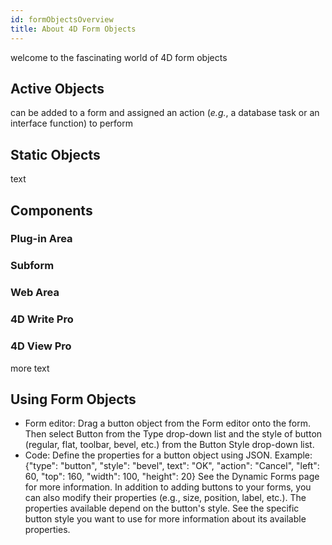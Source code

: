 ```yaml
---
id: formObjectsOverview
title: About 4D Form Objects
---
```


welcome to the fascinating world of 4D form objects


## Active Objects 

can be added to a form and assigned an action (*e.g.*, a database task or an interface function) to perform 

## Static Objects

text

## Components

### Plug-in Area
### Subform
### Web Area
### 4D Write Pro
### 4D View Pro

more text

## Using Form Objects


*	Form editor: Drag a button object from the Form editor onto the form. Then select Button from the Type drop-down list and the style of button (regular, flat, toolbar, bevel, etc.) from the Button Style drop-down list.
*	Code: Define the properties for a button object using JSON. Example:
{"type": "button", "style": "bevel", text": "OK", "action": "Cancel", "left": 60, "top": 160, "width": 100, "height": 20} 
See the Dynamic Forms page for more information.
In addition to adding buttons to your forms, you can also modify their properties (e.g., size, position, label, etc.). The properties available depend on the button's style. See the specific button style you want to use for more information about its available properties.

